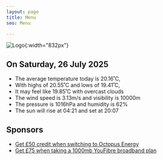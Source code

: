 ```yaml
---
layout: page
title: Menu
seo: Menu

---
```


![Logo](/images/logo.jpg){:width="832px"}

<!-- weather_marker starts -->
## On Saturday, 26 July 2025

- The average temperature today is 20.16˚C,
- With highs of 20.55˚C and lows of 19.41˚C,
- It may feel like 19.85˚C with overcast clouds
- The wind speed is 3.13m/s and visibility is 10000m
- The pressure is 1016hPa and humidity is 62%
- The sun will rise at 04:21 and set at 20:07

<!-- weather_marker ends -->

## Sponsors

- [Get £50 credit when switching to Octopus Energy](https://bit.ly/3oD1nnS)
- [Get £75 when taking a 1000mb YouFibre broadband plan](https://aklam.io/91zWhU?)
